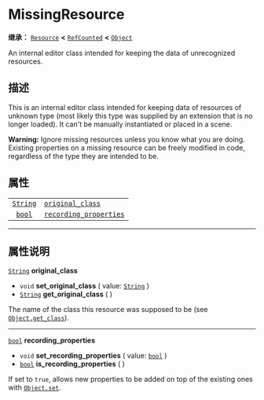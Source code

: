 <!-- ⚠ 请勿编辑本文件 ⚠ -->
<!-- 本文档使用脚本从 WeDot 引擎源码仓库生成。 -->
<!-- 生成脚本：https://github.com/WeDot-Engine/WeDot/tree/4.3/doc/tools/make_md.py； -->
<!-- 原文件：https://github.com/WeDot-Engine/WeDot/tree/4.3/doc/classes/MissingResource.xml。 -->

<div id="_class_missingresource"></div>

# MissingResource

**继承：** [`Resource`](class_resource.md) **<** [`RefCounted`](class_refcounted.md) **<** [`Object`](class_object.md)

An internal editor class intended for keeping the data of unrecognized resources.

## 描述

This is an internal editor class intended for keeping data of resources of unknown type (most likely this type was supplied by an extension that is no longer loaded). It can't be manually instantiated or placed in a scene.

 **Warning:** Ignore missing resources unless you know what you are doing. Existing properties on a missing resource can be freely modified in code, regardless of the type they are intended to be.

## 属性

|||
|:-:|:--|
| [`String`](class_string.md) | [`original_class`](#class_missingresource_property_original_class)             |
| [`bool`](class_bool.md)     | [`recording_properties`](#class_missingresource_property_recording_properties) |

<!-- rst-class:: classref-section-separator -->

---

## 属性说明

<div id="_class_missingresource_property_original_class"></div>

[`String`](class_string.md) **original_class** <div id="class_missingresource_property_original_class"></div>

- `void` **set_original_class** ( value: [`String`](class_string.md) )
- [`String`](class_string.md) **get_original_class** ( )

The name of the class this resource was supposed to be (see [`Object.get_class`](#class_object_method_get_class)).

<!-- rst-class:: classref-item-separator -->

---

<div id="_class_missingresource_property_recording_properties"></div>

[`bool`](class_bool.md) **recording_properties** <div id="class_missingresource_property_recording_properties"></div>

- `void` **set_recording_properties** ( value: [`bool`](class_bool.md) )
- [`bool`](class_bool.md) **is_recording_properties** ( )

If set to `true`, allows new properties to be added on top of the existing ones with [`Object.set`](#class_object_method_set).

[^virtual]: 本方法通常需要用户覆盖才能生效。
[^const]: 本方法无副作用，不会修改该实例的任何成员变量。
[^vararg]: 本方法除了能接受在此处描述的参数外，还能够继续接受任意数量的参数。
[^constructor]: 本方法用于构造某个类型。
[^static]: 调用本方法无需实例，可直接使用类名进行调用。
[^operator]: 本方法描述的是使用本类型作为左操作数的有效运算符。
[^bitfield]: 这个值是由下列位标志构成位掩码的整数。
[^void]: 无返回值。
